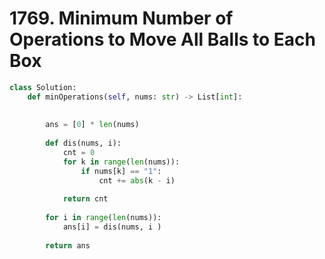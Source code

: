 # 1769. Minimum Number of Operations to Move All Balls to Each Box

```python
class Solution:
    def minOperations(self, nums: str) -> List[int]:
        
        
        ans = [0] * len(nums)
        
        def dis(nums, i):
            cnt = 0
            for k in range(len(nums)):
                if nums[k] == "1":
                    cnt += abs(k - i)
                    
            return cnt
        
        for i in range(len(nums)):
            ans[i] = dis(nums, i )
            
        return ans
```

